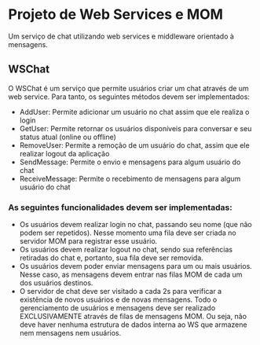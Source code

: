 # Projeto de Web Services e MOM
Um serviço de chat utilizando web services e middleware orientado à mensagens.

## WSChat

O WSChat é um serviço que permite usuários criar um chat através de um web
service. Para tanto, os seguintes métodos devem ser implementados:
- AddUser: Permite adicionar um usuário no chat assim que ele realiza o login
- GetUser: Permite retornar os usuários disponíveis para conversar e seu status
atual (online ou offline)
- RemoveUser: Permite a remoção de um usuário do chat, assim que ele realizar
logout da aplicação
- SendMessage: Permite o envio e mensagens para algum usuário do chat
- ReceiveMessage: Permite o recebimento de mensagens para algum usuário do
chat

### As seguintes funcionalidades devem ser implementadas:
- Os usuários devem realizar login no chat, passando seu nome (que não podem
ser repetidos). Nesse momento uma fila deve ser criada no servidor MOM para
registrar esse usuário.
- Os usuários devem realizar logout no chat, sendo sua referências retiradas do
chat e, portanto, sua fila deve ser removida.
- Os usuários devem poder enviar mensagens para um ou mais usuários. Nesse
caso, as mensagens devem entrar nas filas MOM de cada um dos usuários
destinos.
- O servidor de chat deve ser visitado a cada 2s para verificar a existência de
novos usuários e de novas mensagens.
Todo o gerenciamento de usuários e mensagens deve ser realizado
EXCLUSIVAMENTE através de filas de mensagens MOM. Ou seja, não deve haver
nenhuma estrutura de dados interna ao WS que armazene nem mensagens nem
usuários.